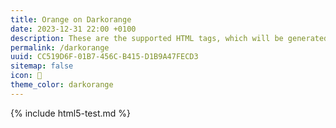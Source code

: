 ```yaml
---
title: Orange on Darkorange
date: 2023-12-31 22:00 +0100
description: These are the supported HTML tags, which will be generated from Markdown.
permalink: /darkorange
uuid: CC519D6F-01B7-456C-B415-D1B9A47FECD3
sitemap: false
icon: 🍊
theme_color: darkorange
---
```

{% include html5-test.md %}